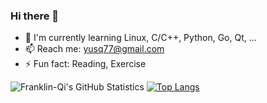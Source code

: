 ### Hi there 👋

<!--
**Franklin-Qi/Franklin-Qi** is a ✨ _special_ ✨ repository because its `README.md` (this file) appears on your GitHub profile.

Here are some ideas to get you started:

- 🔭 I’m currently working on ...
- 🌱 I’m currently learning ...
- 👯 I’m looking to collaborate on ...
- 🤔 I’m looking for help with ...
- 💬 Ask me about ...
- 📫 How to reach me: ...
- 😄 Pronouns: ...
- ⚡ Fun fact: ...
-->

- 🌱 I'm currently learning Linux, C/C++, Python, Go, Qt, ...
- 📫 Reach me: yusq77@gmail.com
- ⚡ Fun fact: Reading, Exercise


![Franklin-Qi's GitHub Statistics](https://github-readme-stats.vercel.app/api?username=Franklin-Qi&show_icons=true&theme=vue-dark&include_all_commits=true&count_private=true)
[![Top Langs](https://github-readme-stats.vercel.app/api/top-langs/?username=Franklin-Qi&layout=compact&langs_count=8&card_width=260)](https://github.com/Franklin-Qi)
